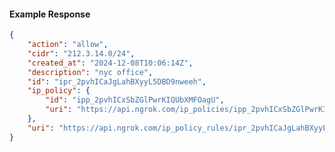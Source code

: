 <!-- Code generated for API Clients. DO NOT EDIT. -->

#### Example Response

```json
{
	"action": "allow",
	"cidr": "212.3.14.0/24",
	"created_at": "2024-12-08T10:06:14Z",
	"description": "nyc office",
	"id": "ipr_2pvhICaJgLahBXyyL5DBD9nweeh",
	"ip_policy": {
		"id": "ipp_2pvhICxSbZGlPwrKIQUbXMFOagU",
		"uri": "https://api.ngrok.com/ip_policies/ipp_2pvhICxSbZGlPwrKIQUbXMFOagU"
	},
	"uri": "https://api.ngrok.com/ip_policy_rules/ipr_2pvhICaJgLahBXyyL5DBD9nweeh"
}
```
